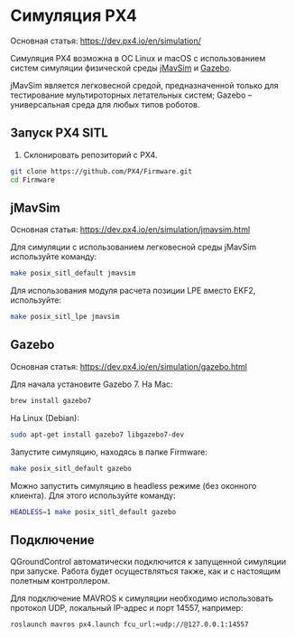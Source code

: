 Симуляция PX4
===

Основная статья: https://dev.px4.io/en/simulation/

Симуляция PX4 возможна в ОС Linux и macOS с использованием систем симуляции физической среды [jMavSim](https://pixhawk.org/dev/hil/jmavsim) и [Gazebo](http://gazebosim.org).

jMavSim является легковесной средой, предназначенной только для тестирование мультироторных летательных систем; Gazebo – универсальная среда для любых типов роботов.

Запуск PX4 SITL
--

1. Склонировать репозиторий с PX4.

```bash
git clone https://github.com/PX4/Firmware.git
cd Firmware
```

jMavSim
--

Основная статья: https://dev.px4.io/en/simulation/jmavsim.html

Для симуляции с использованием легковесной среды jMavSim используйте команду:

```bash
make posix_sitl_default jmavsim
```

Для использования модуля расчета позиции LPE вместо EKF2, используйте:

```bash
make posix_sitl_lpe jmavsim
```

Gazebo
--

Основная статья: https://dev.px4.io/en/simulation/gazebo.html

Для начала установите Gazebo 7. На Mac:

```bash
brew install gazebo7
```

На Linux (Debian):

```bash
sudo apt-get install gazebo7 libgazebo7-dev
```

Запустите симуляцию, находясь в папке Firmware:

```bash
make posix_sitl_default gazebo
```

Можно запустить симуляцию в headless режиме (без оконного клиента). Для этого используйте команду:

```bash
HEADLESS=1 make posix_sitl_default gazebo
```

Подключение
---

QGroundControl автоматически подключится к запущенной симуляции при запуске. Работа будет осуществляться также, как и с настоящим полетным контроллером.

Для подключение MAVROS к симуляции необходимо использовать протокол UDP, локальный IP-адрес и порт 14557, например:

```bash
roslaunch mavros px4.launch fcu_url:=udp://@127.0.0.1:14557
```